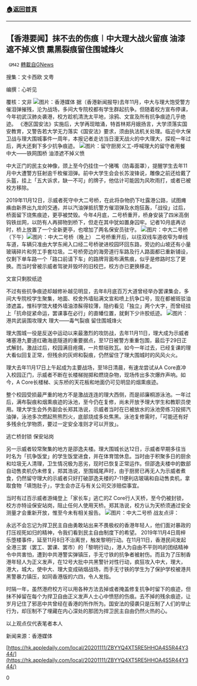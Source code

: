 ###  [:house:返回首頁](https://github.com/ourhimalayas/txt)
---

## 【香港要闻】抹不去的伤痕︱中大理大战火留痕 油漆遮不掉义愤 熏黑裂痕留住围城烽火
` GM42` [轉載自GNews](https://gnews.org/zh-hans/547864/)

搜集：文卡西欧 文粤

编撰：心听见

覆核：文非
![](https://gnews-media-offload.s3.amazonaws.com/wp-content/uploads/2020/11/11091000/app.jpg)图片：香港媒体
据（香港新闻报导)去年11月，中大与理大饱受警方催泪弹摧残，沦为战场，多间大专院校都有学生群起抗争。但随着校方宣布停课，今年初武汉肺炎袭港，校方趁机清洗太平地，涂鸦、文宣及所有抗争痕迹几乎绝迹。 《港区国安法》实施后，大学再现暗涌，特首林郑月娥扬言，大学须落实国安教育，又警告若大学无力落实《国安法》要求，须由执法机关处理。临近中大保卫战与理大围城事件一周年，本报记者走访当日漫天战火的中大理大，探视一年过后，两大还剩下多少抗争痕迹。
![](https://gnews-media-offload.s3.amazonaws.com/wp-content/uploads/2020/11/11090631/59690d0e3c7b009689bd3d10b9bf1e2a.jpg)图片：留守厨房义工-呼喊理大的留守者用餐
中大——铁网围桥 油漆遮不掉义愤

中大正门的民主女神像，颈上至今仍挂住一个猪嘴（防毒面罩），提醒学生去年11月中大遭警方狂射逾千枚催泪弹。前中大学生会会长苏浚锋说，雕像之前还给戴了头盔，挂上「五大诉求，缺一不可」的牌子，他估计可能因为风吹雨打，或者已被校方移除。

2019年11月12日，示威者死守中大二号桥，在此将杂物扔下吐露港公路，试图瘫痪由新界出九龙的交通，并以汽油弹抵抗警方催泪弹及水炮狂轰，「战役」过后，桥面留下烧焦痕迹，更亭被焚毁。今年4月底，二号桥重开，桥身安装了四米高倒钩铁丝网，以防有人再掷物到桥下，但走在其中犹如置身囚牢。记者10月底再访时，桥上放置了一个全新更亭，也增加了两名保安员驻守。
![](https://gnews-media-offload.s3.amazonaws.com/wp-content/uploads/2020/11/11090636/74906678_2609616549123949_2741157598433640448_o_XxYNE_1200x0.jpg)图片：中大二号桥（下午）![](https://gnews-media-offload.s3.amazonaws.com/wp-content/uploads/2020/11/11090643/75418152_10218628192528425_4642531803532361728_o_takOv_1200x0.jpg)图片：中大二号桥（晚上）
二号桥重开后，以往双线车道收窄为单线车道，车辆只准由大学东闸入口经二号桥驶进校园环回东路，旁边的山坡还有小量玻璃碎片和劳工手套垃圾。二号桥旁边的海旁道行车路及行人路面都已重新铺设，仅剩下单车路一个「路口前请下车」的路牌背面布满焦痕，似乎是修路时忘了更换。而当时曾被示威者驾驶并毁坏的旧校巴，校方亦已更换移走。

文宣只剩胶纸迹

不过有些抗争痕迹却越修补越见明显，去年8月底百万大道曾经举办罢课集会，多间大专院校学生聚集，地面、校舍外墙贴满文宣和喷上抗争口号，现在都被斑驳油漆遮盖，惟科学馆大楼外墙油漆髹得较薄，隐约看见「独立」两个大字，而曾经挂上「抗命捉紧命运，罢课事在必行」的直幡位置，就剩下少许胶纸迹。
![](https://gnews-media-offload.s3.amazonaws.com/wp-content/uploads/2020/11/11090626/160510282672985_P7081430.jpg)图片：港共武装围攻理大
理大——毒气裂痕 留住围城烽火

理大围城一役是反送中运动以来最激烈的攻防战，去年11月11日，理大成为示威者堵塞港九要道红磡海底隧道的重要据点，至17日被警方重重包围，最后于29日正式解封。激战过后，校园满目疮痍，一片颓垣败瓦。如今一年过去，已经复课的理大看似回复正常，但残余的灰烬和裂痕，仍然留住了理大围城时的风风火火。

理大去年11月17日上午起成为主要战场，至18日清晨，有速龙尝试从A Core直冲入校园正门，示威者不断在长楼梯抛掷和燃烧杂物，现场传出多次爆炸声响。如今，A Core长楼梯、尖东桥的天花板和地面仍可见明显的烟熏痕迹。

整个校园受损最严重的地方不是激战连连的理大西侧，而是祁廉桐游泳池。一年过后，满布裂痕和烟熏痕迹的泳池，至今仍在复修，尚未开放予理大学生和教职员使用。理大学生会外务副会长郑其浩说，示威者当时在已被放水的泳池旁练习投掷汽油弹，泳池多次燃起熊熊烈火，底部烧成多处焦黑。泳池复修需时，「可能还有好多残余化学物质，要过一定安全准则才可以开放」。

逃亡桥封锁 保安站岗

另一示威者较常聚集的地方是邵逸夫楼。理大围城长达12日，示威者早期多往当时名为「抗争饭堂」的学生饭堂进食，并在体育馆休息。当时由于积聚多日的厨余和垃圾无人清理，卫生情况极为恶劣，现时已恢复正常运作。但邵逸夫楼中的数部自动售卖机仍未修复，郑其浩说，至围城尾声时，由于厨房已再无人为示威者煮食，仍然留守理大的示威者只好打破邵逸夫楼的7-11便利店玻璃和自动售卖机，拿取食物「填饱肚子」，学生会亦正与有关公司交涉赔偿事宜。

当时有过百示威者游绳登上「家长车」逃亡的Z Core行人天桥，至今仍被封锁，校方亦特设保安站岗，阻止任何人使用天桥。郑其浩说，校方认为天桥须通过安全测量才会重新开放，惟至今未有相关报告。
![](https://gnews-media-offload.s3.amazonaws.com/wp-content/uploads/2020/11/11090620/1_rYSS1M-DAbqZflngClXXBQ.jpeg)图片：中大二号桥
战友点评：

永远不会忘记为捍卫民主自由勇敢站出来不畏极权的香港年轻人，他们面对暴政的打压视死如归的精神，令我们看到民主自由制度下的希望。 2019年11月4日周梓乐堕楼事件，延至11月8日不治离世，触发黎明行动。在11月11日，香港民间发起全港三罢（罢工、罢课、罢市）的「黎明行动」，港人为自由不平则呜的团结精神令中共害怕，遭到中共港警实弹镇压，手无寸铁的抗争者被射伤。而且为了压制香港年轻人为正义发声，在12号大批中共黑警针对性行动，疯狂攻入中大，理大，港大，城大，使中大、理大变成硝烟战场，而手无寸铁的学生为了保护学校被港共黑警暴力镇压，如同香港版的六四，令人发指。

时隔一年，虽然港府校方可以用各种方法去掉或者掩盖修复抗争时留下的痕迹，但抹不掉留在每个为捍卫自由正义发声人士心中愤怒的伤痕。去不掉的残余痕迹，让岁月记住了邪恶中共曾经在香港的所作所为。国安法的侵袭只是压制了人们的举止行为，却压制不了埋藏在内心深处的那团为捍卫民主自由仍然火热的心。

以上观点仅代表笔者本人

新闻来源：香港媒体

[https://hk.appledaily.com/local/20201111/ZBYYQ4XT5RE5HHOA4S5R44Y344/](https://hk.appledaily.com/local/20201111/ZBYYQ4XT5RE5HHOA4S5R44Y344/)

0

